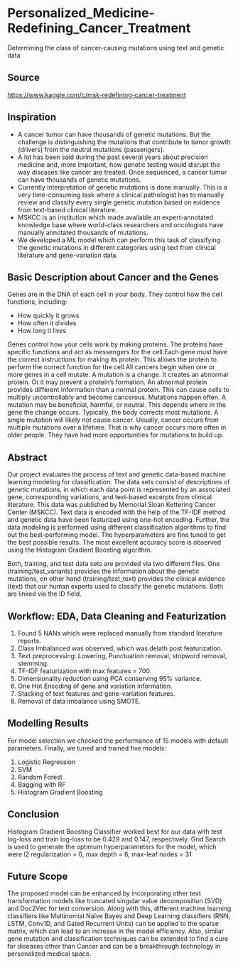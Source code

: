 # Personalized_Medicine-Redefining_Cancer_Treatment
Determining the class of cancer-causing mutations using text and genetic data

## Source

https://www.kaggle.com/c/msk-redefining-cancer-treatment

## Inspiration
* A cancer tumor can have thousands of genetic mutations. But the challenge is distinguishing the mutations that contribute to tumor growth (drivers) from the neutral mutations (passengers).
* A lot has been said during the past several years about precision medicine and, more important, how genetic testing would disrupt the way diseases like cancer are treated. Once sequenced, a cancer tumor can have thousands of genetic mutations.
* Currently interpretation of genetic mutations is done manually. This is a very time-consuming task where a clinical pathologist has to manually review and classify every single genetic mutation based on evidence from text-based clinical literature.
* MSKCC is an institution which made available an expert-annotated knowledge base where world-class researchers and oncologists have manually annotated thousands of mutations.
* We developed a ML model which can perform this task of classifying the genetic mutations in different categories using text from clinical literature and gene-variation data.


## Basic Description about Cancer and the Genes

Genes are in the DNA of each cell in your body. They control how the cell functions, including:

* How quickly it grows
* How often it divides
* How long it lives

Genes control how your cells work by making proteins. The proteins have specific functions and act as messengers for the cell.Each gene must have the correct instructions for making its protein. This allows the protein to perform the correct function for the cell.All cancers begin when one or more genes in a cell mutate. A mutation is a change. It creates an abnormal protein. Or it may prevent a protein’s formation. An abnormal protein provides different information than a normal protein. This can cause cells to multiply uncontrollably and become cancerous. Mutations happen often. A mutation may be beneficial, harmful, or neutral. This depends where in the gene the change occurs. Typically, the body corrects most mutations. A single mutation will likely not cause cancer. Usually, cancer occurs from multiple mutations over a lifetime. That is why cancer occurs more often in older people. They have had more opportunities for mutations to build up.

## Abstract
Our project evaluates the process of text and genetic data-based machine learning modeling for classification. The data sets consist of descriptions of genetic mutations, in which each data point is represented by an associated gene, corresponding variations, and text-based excerpts from clinical literature. This data was published by Memorial Sloan Kettering Cancer Center (MSKCC). Text data is encoded with the help of the TF-IDF method and genetic data have been featurized using one-hot encoding. Further, the data modeling is performed using different classification algorithms to find out the best-performing model. The hyperparameters are fine tuned to get the best possible results. The most excellent accuracy score is observed using the Histogram Gradient Boosting algorithm. 

Both, training, and test data sets are provided via two different files. One (training/test_variants) provides the information about the genetic mutations, on other hand (training/test_text) provides the clinical evidence (text) that our human experts used to classify the genetic mutations. Both are linked via 
the ID field. 


## Workflow: EDA, Data Cleaning and Featurization
1. Found 5 NANs which were replaced manually from standard literature reports.
2. Class Imbalanced was observed, which was delath post featurization.
3. Text preprocessing: Lowering, Punctuation removal, stopword removal, stemming.
4. TF-IDF featurization with max features = 700.
5. Dimensionality reduction using PCA conserving 95% variance.
6. One Hot Encoding of gene and variation information.
7. Stacking of text features and gene-variation features.
8. Removal of data imbalance using SMOTE.

## Modelling Results
For model selection we checked the performance of 15 models with default parameters.
Finally, we tuned and trained five models:
1. Logistic Regression
2. SVM
3. Random Forest
4. Bagging with RF
5. Histogram Gradient Boosting

## Conclusion
Histogram Gradient Boosting Classifier worked best for our data with test log-loss and train log-loss
to be 0.429 and 0.147, respectively. Grid Search is used to generate the optimum hyperparameters
for the model, which were l2 regularization = 0, max depth = 6, max-leaf nodes = 31

## Future Scope
The proposed model can be enhanced by incorporating other text transformation
models like truncated singular value decomposition (SVD) and Doc2Vec for text conversion. Along
with this, different machine learning classifiers like Multinomial Naïve Bayes and Deep Learning
classifiers (RNN, LSTM, Conv1D, and Gated Recurrent Units) can be applied to the sparse matrix,
which can lead to an increase in the model efficiency. Also, similar gene mutation and classification
techniques can be extended to find a cure for diseases other than Cancer and can be a breakthrough
technology in personalized medical space.




